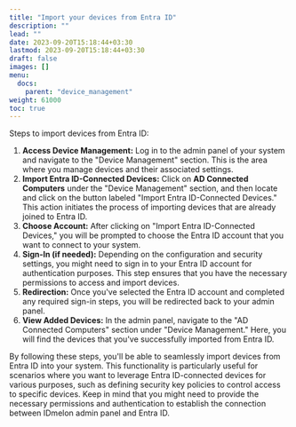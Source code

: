 ```yaml
---
title: "Import your devices from Entra ID"
description: ""
lead: ""
date: 2023-09-20T15:18:44+03:30
lastmod: 2023-09-20T15:18:44+03:30
draft: false
images: []
menu:
  docs:
    parent: "device_management"
weight: 61000
toc: true
---
```


Steps to import devices from Entra ID:

1. **Access Device Management:** Log in to the admin panel of your system and navigate to the "Device Management" section. This is the area where you manage devices and their associated settings.
2. **Import Entra ID-Connected Devices:** Click on **AD Connected Computers** under the "Device Management" section, and then locate and click on the button labeled "Import Entra ID-Connected Devices." This action initiates the process of importing devices that are already joined to Entra ID.
3. **Choose Account:** After clicking on "Import Entra ID-Connected Devices," you will be prompted to choose the Entra ID account that you want to connect to your system.
4. **Sign-In (if needed):** Depending on the configuration and security settings, you might need to sign in to your Entra ID account for authentication purposes. This step ensures that you have the necessary permissions to access and import devices.
5. **Redirection:** Once you've selected the Entra ID account and completed any required sign-in steps, you will be redirected back to your admin panel.
6. **View Added Devices:** In the admin panel, navigate to the "AD Connected Computers" section under "Device Management." Here, you will find the devices that you've successfully imported from Entra ID.

By following these steps, you'll be able to seamlessly import devices from Entra ID into your system. This functionality is particularly useful for scenarios where you want to leverage Entra ID-connected devices for various purposes, such as defining security key policies to control access to specific devices. Keep in mind that you might need to provide the necessary permissions and authentication to establish the connection between IDmelon admin panel and Entra ID.
